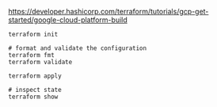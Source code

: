 https://developer.hashicorp.com/terraform/tutorials/gcp-get-started/google-cloud-platform-build

```shell
terraform init

# format and validate the configuration
terraform fmt
terraform validate

terraform apply

# inspect state
terraform show
```
